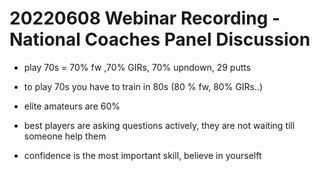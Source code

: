 # 20220608 Webinar Recording - National Coaches Panel Discussion
* play 70s = 70% fw ,70% GIRs, 70% upndown, 29 putts
* to play 70s you have to train in 80s (80 % fw, 80% GIRs..)
* elite amateurs are 60%

* best players are asking questions actively, they are not waiting till someone help them
* confidence is the most important skill, believe in yourselft   
